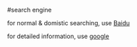#search engine

for normal & domistic searching, use [Baidu](https://www.baidu.com)

for detailed information, use [google](https://www.google.com)
